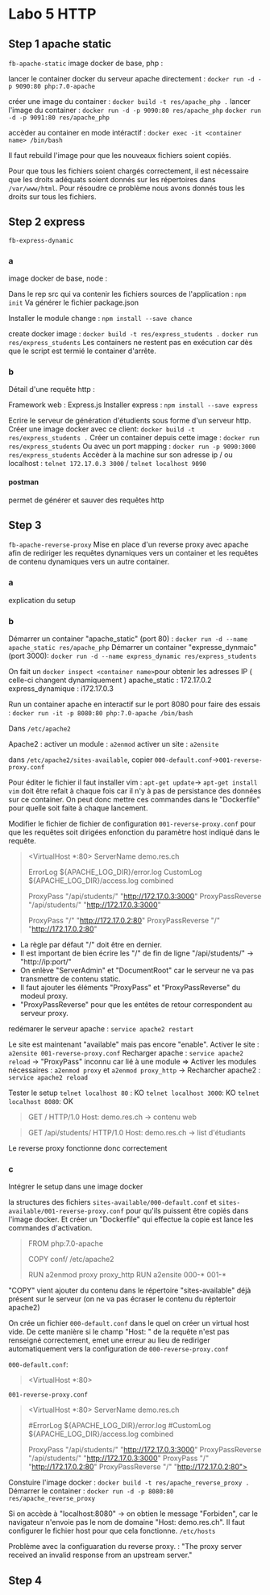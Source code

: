 # Labo 5 HTTP

## Step 1 apache static
`fb-apache-static`
image docker de base, php : [](https://hub.docker.com/_/php/)

lancer le container docker du serveur apache directement : `docker run -d -p 9090:80 php:7.0-apache`

créer une image du container : `docker build -t res/apache_php .`
lancer l'image du container :
    `docker run -d -p 9090:80 res/apache_php`
    `docker run -d -p 9091:80 res/apache_php`

accèder au container en mode intéractif : `docker exec -it <container name> /bin/bash`

Il faut rebuild l'image pour que les nouveaux fichiers soient copiés.

Pour que tous les fichiers soient chargés correctement, il est nécessaire que les droits adéquats soient donnés sur les répertoires dans `/var/www/html`. Pour résoudre ce problème nous avons donnés tous les droits sur tous les fichiers.

## Step 2 express
`fb-express-dynamic`
### a
image docker de base, node : [](https://hub.docker.com/_/node/)

Dans le rep src qui va contenir les fichiers sources de l'application : `npm init`
Va générer le fichier package.json

Installer le module change :  `npm install --save chance`

create docker image : `docker build -t res/express_students .`
`docker run res/express_students`
Les containers ne restent pas en exécution car dès que le script est termié le container d'arrête.

### b
Détail d'une requête http : [](https://nodejs.org/en/docs/guides/anatomy-of-an-http-transaction/)

Framework web : Express.js
Installer express : `npm install --save express`

Ecrire le serveur de génération d'étudients sous forme d'un serveur http.
Créer une image docker avec ce client: `docker build -t res/express_students .`
Créer un container depuis cette image : `docker run res/express_students`
Ou avec un port mapping : `docker run -p 9090:3000 res/express_students`
Accèder à la machine sur son adresse ip / ou localhost : `telnet 172.17.0.3 3000` / `telnet localhost 9090`

#### postman
permet de générer et sauver des requêtes http

## Step 3
`fb-apache-reverse-proxy`
Mise en place d'un reverse proxy avec apache afin de rediriger les requêtes dynamiques vers un container et les requêtes de contenu dynamiques vers un autre container.
### a
explication du setup

### b
Démarrer un container "apache_static" (port 80) : `docker run -d --name apache_static res/apache_php`
Démarrer un container "expresse_dynmaic" (port 3000): `docker run -d --name express_dynamic res/express_students`

On fait un `docker inspect <container name>`pour obtenir les adresses IP ( celle-ci changent dynamiquement )
apache_static : 172.17.0.2
express_dynamique : i172.17.0.3

Run un container apache en interactif sur le port 8080 pour faire des essais : `docker run -it -p 8080:80 php:7.0-apache /bin/bash`

Dans `/etc/apache2`

Apache2 :
activer un module : `a2enmod`
activer un site	: `a2ensite`

dans `/etc/apache2/sites-available`, copier `000-default.conf`->`001-reverse-proxy.conf`

Pour éditer le fichier il faut installer vim  : `apt-get update`-> `apt-get install vim`
doit être refait à chaque fois car il n'y à pas de persistance des données sur ce container.
On peut donc mettre ces commandes dans le "Dockerfile" pour quelle soit faite à chaque lancement.

Modifier le fichier de fichier de configuration `001-reverse-proxy.conf` pour que les requêtes soit dirigées enfonction du paramètre host indiqué dans le requête.
><VirtualHost *:80>
>	ServerName demo.res.ch
>
>	ErrorLog ${APACHE_LOG_DIR}/error.log
>	CustomLog ${APACHE_LOG_DIR}/access.log combined
>
>	ProxyPass "/api/students/" "http://172.17.0.3:3000"
>	ProxyPassReverse "/api/students/" "http://172.17.0.3:3000"
>
>	ProxyPass "/" "http://172.17.0.2:80"
>	ProxyPassReverse "/" "http://172.17.0.2:80"
></VirtualHost>

- La règle par défaut "/" doit être en dernier.
- Il est important de bien écrire les "/" de fin de ligne "/api/students/" -> "http://ip:port/"
- On enlève "ServerAdmin" et "DocumentRoot" car le serveur ne va pas transmettre de contenu static.
- Il faut ajouter les éléments "ProxyPass" et "ProxyPassReverse" du modeul proxy.
- "ProxyPassReverse" pour que les entêtes de retour correspondent au serveur proxy.

redémarer le serveur apache : `service apache2 restart`

Le site est maintenant "available" mais pas encore "enable".
Activer le site : `a2ensite 001-reverse-proxy.conf`
Recharger apache : `service apache2 reload` -> "ProxyPass" inconnu car lié à une module
=> Activer les modules nécessaires : `a2enmod proxy` et `a2enmod proxy_http`
-> Recharcher apache2 : `service apache2 reload`

Tester le setup
`telnet localhost 80`  : KO
`telnet localhost 3000`: KO
`telnet localhost 8080`: OK

>GET / HTTP/1.0
>Host: demo.res.ch
-> contenu web

>GET /api/students/ HTTP/1.0
>Host: demo.res.ch
-> list d'étudiants

Le reverse proxy fonctionne donc correctement

### c
Intégrer le setup dans une image docker

la structures des fichiers `sites-available/000-default.conf` et `sites-available/001-reverse-proxy.conf` pour qu'ils puissent être copiés dans l'image docker.
Et créer un "Dockerfile" qui effectue la copie est lance les commandes d'activation.
>FROM php:7.0-apache
>
>COPY conf/ /etc/apache2
>
>RUN a2enmod proxy proxy_http
>RUN a2ensite 000-* 001-*

"COPY" vient ajouter du contenu dans le répertoire "sites-available" déjà présent sur le serveur (on ne va pas écraser le contenu du réptertoir apache2)

On crée un fichier `000-default.conf` dans le quel on créer un virtual host vide. De cette manière si le champ "Host: " de la requête n'est pas renseigné correctement, emet une erreur au lieu de rediriger automatiquement vers la configuration de `000-reverse-proxy.conf`

`000-default.conf`:
><VirtualHost *:80>
></VirtualHost>

`001-reverse-proxy.conf`
><VirtualHost *:80>
>   ServerName demo.res.ch
>
>   #ErrorLog ${APACHE_LOG_DIR}/error.log
>   #CustomLog ${APACHE_LOG_DIR}/access.log combined
>
>   ProxyPass "/api/students/" "http://172.17.0.3:3000"
>   ProxyPassReverse "/api/students/" "http://172.17.0.3:3000"
>   ProxyPass "/" "http://172.17.0.2:80"
>   ProxyPassReverse "/" "http://172.17.0.2:80">
></VirtualHost>

Constuire l'image docker : `docker build -t res/apache_reverse_proxy .`
Démarrer le container : `docker run -d -p 8080:80 res/apache_reverse_proxy`

Si on accède à "localhost:8080" -> on obtien le message "Forbiden", car le navigateur n'envoie pas le nom de domaine "Host: demo.res.ch".
Il faut configurer le fichier host pour que cela fonctionne.
`/etc/hosts`

Problème avec la configuaration du reverse proxy. : "The proxy server received an invalid response from an upstream server."


## Step 4
